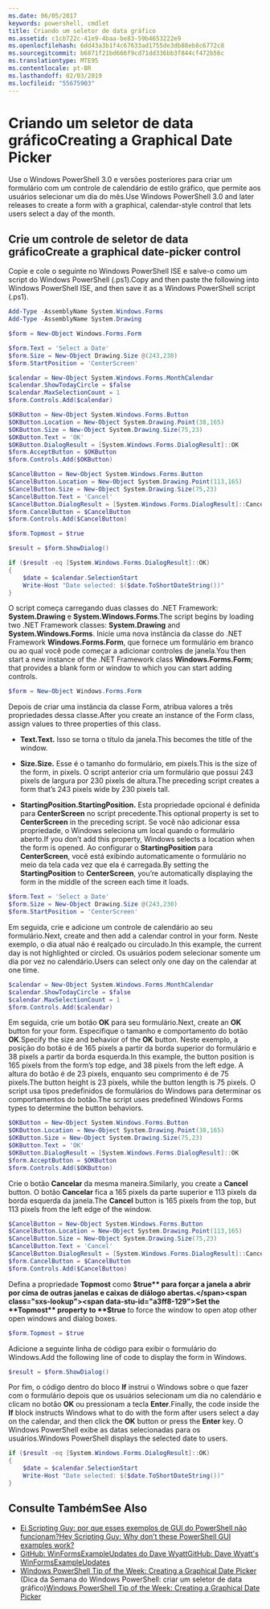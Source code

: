 ```yaml
---
ms.date: 06/05/2017
keywords: powershell, cmdlet
title: Criando um seletor de data gráfico
ms.assetid: c1cb722c-41e9-4baa-be83-59b4653222e9
ms.openlocfilehash: 6dd43a3b1f4c67633ad1755de3db88eb8c6772c8
ms.sourcegitcommit: b6871f21bd666f9cd71dd336bb3f844cf472b56c
ms.translationtype: MTE95
ms.contentlocale: pt-BR
ms.lasthandoff: 02/03/2019
ms.locfileid: "55675903"
---
```

# <a name="creating-a-graphical-date-picker"></a><span data-ttu-id="a3ff8-103">Criando um seletor de data gráfico</span><span class="sxs-lookup"><span data-stu-id="a3ff8-103">Creating a Graphical Date Picker</span></span>

<span data-ttu-id="a3ff8-104">Use o Windows PowerShell 3.0 e versões posteriores para criar um formulário com um controle de calendário de estilo gráfico, que permite aos usuários selecionar um dia do mês.</span><span class="sxs-lookup"><span data-stu-id="a3ff8-104">Use Windows PowerShell 3.0 and later releases to create a form with a graphical, calendar-style control that lets users select a day of the month.</span></span>

## <a name="create-a-graphical-date-picker-control"></a><span data-ttu-id="a3ff8-105">Crie um controle de seletor de data gráfico</span><span class="sxs-lookup"><span data-stu-id="a3ff8-105">Create a graphical date-picker control</span></span>

<span data-ttu-id="a3ff8-106">Copie e cole o seguinte no Windows PowerShell ISE e salve-o como um script do Windows PowerShell (.ps1).</span><span class="sxs-lookup"><span data-stu-id="a3ff8-106">Copy and then paste the following into Windows PowerShell ISE, and then save it as a Windows PowerShell script (.ps1).</span></span>

```powershell
Add-Type -AssemblyName System.Windows.Forms
Add-Type -AssemblyName System.Drawing

$form = New-Object Windows.Forms.Form

$form.Text = 'Select a Date'
$form.Size = New-Object Drawing.Size @(243,230)
$form.StartPosition = 'CenterScreen'

$calendar = New-Object System.Windows.Forms.MonthCalendar
$calendar.ShowTodayCircle = $false
$calendar.MaxSelectionCount = 1
$form.Controls.Add($calendar)

$OKButton = New-Object System.Windows.Forms.Button
$OKButton.Location = New-Object System.Drawing.Point(38,165)
$OKButton.Size = New-Object System.Drawing.Size(75,23)
$OKButton.Text = 'OK'
$OKButton.DialogResult = [System.Windows.Forms.DialogResult]::OK
$form.AcceptButton = $OKButton
$form.Controls.Add($OKButton)

$CancelButton = New-Object System.Windows.Forms.Button
$CancelButton.Location = New-Object System.Drawing.Point(113,165)
$CancelButton.Size = New-Object System.Drawing.Size(75,23)
$CancelButton.Text = 'Cancel'
$CancelButton.DialogResult = [System.Windows.Forms.DialogResult]::Cancel
$form.CancelButton = $CancelButton
$form.Controls.Add($CancelButton)

$form.Topmost = $true

$result = $form.ShowDialog()

if ($result -eq [System.Windows.Forms.DialogResult]::OK)
{
    $date = $calendar.SelectionStart
    Write-Host "Date selected: $($date.ToShortDateString())"
}
```

<span data-ttu-id="a3ff8-107">O script começa carregando duas classes do .NET Framework: **System.Drawing** e **System.Windows.Forms**.</span><span class="sxs-lookup"><span data-stu-id="a3ff8-107">The script begins by loading two .NET Framework classes: **System.Drawing** and **System.Windows.Forms**.</span></span> <span data-ttu-id="a3ff8-108">Inicie uma nova instância da classe do .NET Framework **Windows.Forms.Form**, que fornece um formulário em branco ou ao qual você pode começar a adicionar controles de janela.</span><span class="sxs-lookup"><span data-stu-id="a3ff8-108">You then start a new instance of the .NET Framework class **Windows.Forms.Form**; that provides a blank form or window to which you can start adding controls.</span></span>

```powershell
$form = New-Object Windows.Forms.Form
```

<span data-ttu-id="a3ff8-109">Depois de criar uma instância da classe Form, atribua valores a três propriedades dessa classe.</span><span class="sxs-lookup"><span data-stu-id="a3ff8-109">After you create an instance of the Form class, assign values to three properties of this class.</span></span>

- <span data-ttu-id="a3ff8-110">**Text.**</span><span class="sxs-lookup"><span data-stu-id="a3ff8-110">**Text.**</span></span> <span data-ttu-id="a3ff8-111">Isso se torna o título da janela.</span><span class="sxs-lookup"><span data-stu-id="a3ff8-111">This becomes the title of the window.</span></span>

- <span data-ttu-id="a3ff8-112">**Size.**</span><span class="sxs-lookup"><span data-stu-id="a3ff8-112">**Size.**</span></span> <span data-ttu-id="a3ff8-113">Esse é o tamanho do formulário, em pixels.</span><span class="sxs-lookup"><span data-stu-id="a3ff8-113">This is the size of the form, in pixels.</span></span> <span data-ttu-id="a3ff8-114">O script anterior cria um formulário que possui 243 pixels de largura por 230 pixels de altura.</span><span class="sxs-lookup"><span data-stu-id="a3ff8-114">The preceding script creates a form that’s 243 pixels wide by 230 pixels tall.</span></span>

- <span data-ttu-id="a3ff8-115">**StartingPosition.**</span><span class="sxs-lookup"><span data-stu-id="a3ff8-115">**StartingPosition.**</span></span> <span data-ttu-id="a3ff8-116">Esta propriedade opcional é definida para **CenterScreen** no script precedente.</span><span class="sxs-lookup"><span data-stu-id="a3ff8-116">This optional property is set to **CenterScreen** in the preceding script.</span></span> <span data-ttu-id="a3ff8-117">Se você não adicionar essa propriedade, o Windows seleciona um local quando o formulário aberto.</span><span class="sxs-lookup"><span data-stu-id="a3ff8-117">If you don’t add this property, Windows selects a location when the form is opened.</span></span> <span data-ttu-id="a3ff8-118">Ao configurar o **StartingPosition** para **CenterScreen**, você está exibindo automaticamente o formulário no meio da tela cada vez que ela é carregada.</span><span class="sxs-lookup"><span data-stu-id="a3ff8-118">By setting the **StartingPosition** to **CenterScreen**, you’re automatically displaying the form in the middle of the screen each time it loads.</span></span>

```powershell
$form.Text = 'Select a Date'
$form.Size = New-Object Drawing.Size @(243,230)
$form.StartPosition = 'CenterScreen'
```

<span data-ttu-id="a3ff8-119">Em seguida, crie e adicione um controle de calendário ao seu formulário.</span><span class="sxs-lookup"><span data-stu-id="a3ff8-119">Next, create and then add a calendar control in your form.</span></span> <span data-ttu-id="a3ff8-120">Neste exemplo, o dia atual não é realçado ou circulado.</span><span class="sxs-lookup"><span data-stu-id="a3ff8-120">In this example, the current day is not highlighted or circled.</span></span> <span data-ttu-id="a3ff8-121">Os usuários podem selecionar somente um dia por vez no calendário.</span><span class="sxs-lookup"><span data-stu-id="a3ff8-121">Users can select only one day on the calendar at one time.</span></span>

```powershell
$calendar = New-Object System.Windows.Forms.MonthCalendar
$calendar.ShowTodayCircle = $false
$calendar.MaxSelectionCount = 1
$form.Controls.Add($calendar)
```

<span data-ttu-id="a3ff8-122">Em seguida, crie um botão **OK** para seu formulário.</span><span class="sxs-lookup"><span data-stu-id="a3ff8-122">Next, create an **OK** button for your form.</span></span> <span data-ttu-id="a3ff8-123">Especifique o tamanho e comportamento do botão **OK**.</span><span class="sxs-lookup"><span data-stu-id="a3ff8-123">Specify the size and behavior of the **OK** button.</span></span> <span data-ttu-id="a3ff8-124">Neste exemplo, a posição do botão é de 165 pixels a partir da borda superior do formulário e 38 pixels a partir da borda esquerda.</span><span class="sxs-lookup"><span data-stu-id="a3ff8-124">In this example, the button position is 165 pixels from the form’s top edge, and 38 pixels from the left edge.</span></span> <span data-ttu-id="a3ff8-125">A altura do botão é de 23 pixels, enquanto seu comprimento é de 75 pixels.</span><span class="sxs-lookup"><span data-stu-id="a3ff8-125">The button height is 23 pixels, while the button length is 75 pixels.</span></span> <span data-ttu-id="a3ff8-126">O script usa tipos predefinidos de formulários do Windows para determinar os comportamentos do botão.</span><span class="sxs-lookup"><span data-stu-id="a3ff8-126">The script uses predefined Windows Forms types to determine the button behaviors.</span></span>

```powershell
$OKButton = New-Object System.Windows.Forms.Button
$OKButton.Location = New-Object System.Drawing.Point(38,165)
$OKButton.Size = New-Object System.Drawing.Size(75,23)
$OKButton.Text = 'OK'
$OKButton.DialogResult = [System.Windows.Forms.DialogResult]::OK
$form.AcceptButton = $OKButton
$form.Controls.Add($OKButton)
```

<span data-ttu-id="a3ff8-127">Crie o botão **Cancelar** da mesma maneira.</span><span class="sxs-lookup"><span data-stu-id="a3ff8-127">Similarly, you create a **Cancel** button.</span></span> <span data-ttu-id="a3ff8-128">O botão **Cancelar** fica a 165 pixels da parte superior e 113 pixels da borda esquerda da janela.</span><span class="sxs-lookup"><span data-stu-id="a3ff8-128">The **Cancel** button is 165 pixels from the top, but 113 pixels from the left edge of the window.</span></span>

```powershell
$CancelButton = New-Object System.Windows.Forms.Button
$CancelButton.Location = New-Object System.Drawing.Point(113,165)
$CancelButton.Size = New-Object System.Drawing.Size(75,23)
$CancelButton.Text = 'Cancel'
$CancelButton.DialogResult = [System.Windows.Forms.DialogResult]::Cancel
$form.CancelButton = $CancelButton
$form.Controls.Add($CancelButton)
```

<span data-ttu-id="a3ff8-129">Defina a propriedade **Topmost** como **$true** para forçar a janela a abrir por cima de outras janelas e caixas de diálogo abertas.</span><span class="sxs-lookup"><span data-stu-id="a3ff8-129">Set the **Topmost** property to **$true** to force the window to open atop other open windows and dialog boxes.</span></span>

```powershell
$form.Topmost = $true
```

<span data-ttu-id="a3ff8-130">Adicione a seguinte linha de código para exibir o formulário do Windows.</span><span class="sxs-lookup"><span data-stu-id="a3ff8-130">Add the following line of code to display the form in Windows.</span></span>

```powershell
$result = $form.ShowDialog()
```

<span data-ttu-id="a3ff8-131">Por fim, o código dentro do bloco **If** instrui o Windows sobre o que fazer com o formulário depois que os usuários selecionam um dia no calendário e clicam no botão **OK** ou pressionam a tecla **Enter**.</span><span class="sxs-lookup"><span data-stu-id="a3ff8-131">Finally, the code inside the **If** block instructs Windows what to do with the form after users select a day on the calendar, and then click the **OK** button or press the **Enter** key.</span></span> <span data-ttu-id="a3ff8-132">O Windows PowerShell exibe as datas selecionadas para os usuários.</span><span class="sxs-lookup"><span data-stu-id="a3ff8-132">Windows PowerShell displays the selected date to users.</span></span>

```powershell
if ($result -eq [System.Windows.Forms.DialogResult]::OK)
{
    $date = $calendar.SelectionStart
    Write-Host "Date selected: $($date.ToShortDateString())"
}
```

## <a name="see-also"></a><span data-ttu-id="a3ff8-133">Consulte Também</span><span class="sxs-lookup"><span data-stu-id="a3ff8-133">See Also</span></span>

- [<span data-ttu-id="a3ff8-134">Ei Scripting Guy: por que esses exemplos de GUI do PowerShell não funcionam?</span><span class="sxs-lookup"><span data-stu-id="a3ff8-134">Hey Scripting Guy:  Why don’t these PowerShell GUI examples work?</span></span>](https://go.microsoft.com/fwlink/?LinkId=506644)
- [<span data-ttu-id="a3ff8-135">GitHub: WinFormsExampleUpdates do Dave Wyatt</span><span class="sxs-lookup"><span data-stu-id="a3ff8-135">GitHub: Dave Wyatt's WinFormsExampleUpdates</span></span>](https://github.com/dlwyatt/WinFormsExampleUpdates)
- <span data-ttu-id="a3ff8-136">[Windows PowerShell Tip of the Week: Creating a Graphical Date Picker](https://technet.microsoft.com/library/ff730942.aspx) (Dica da Semana do Windows PowerShell: criar um seletor de data gráfico)</span><span class="sxs-lookup"><span data-stu-id="a3ff8-136">[Windows PowerShell Tip of the Week:  Creating a Graphical Date Picker](https://technet.microsoft.com/library/ff730942.aspx)</span></span>